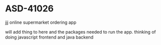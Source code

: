# ASD-41026
jjj
online supermarket ordering app

will add thing to here and the packages needed to run the app.
thinking of doing javascript frontend and java backend 
